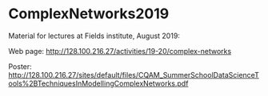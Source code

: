 # ComplexNetworks2019
Material for lectures at Fields institute, August 2019:

Web page: http://128.100.216.27/activities/19-20/complex-networks

Poster: http://128.100.216.27/sites/default/files/CQAM_SummerSchoolDataScienceTools%2BTechniquesInModellingComplexNetworks.pdf
